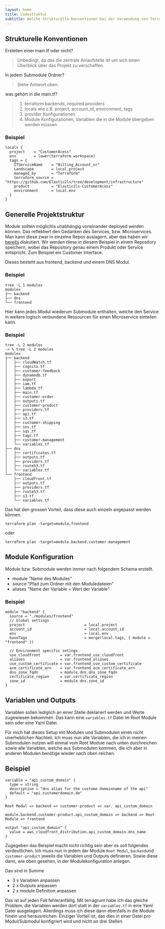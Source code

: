 ```yaml
---
layout: home
title: Codestruktur
subtitle: Welche Strukturelle Konventionen bei der Verwendung von Terraform sind sinnvoll. Wie findet  man die verwendeten Resourcen am schnellsten wieder.
---
```


## Strukturelle Konventionen

Erstellen einer main.tf oder nicht?
> Unbedingt, da das die zentrale Anlaufstelle ist um sich einen Überblick über das Projekt zu verschaffen.

In jedem Submodule Ordner?
> Siehe Antwort oben.

was gehört in die main.tf?
> 1. terraform backends, required providers
> 2. locals wie z.B. project, account_id, environment, tags
> 3. provider Konfigurationen
> 4. Module Konfigurationen, Variablen die in die Module übergeben werden müssen

### Beispiel
```
locals {
  project    = "CustomerAcess"
  env        = lower(terraform.workspace)
  tags = {
    ITServiceName    = "Billing_Account_nr"
    Landscape        = local.project
    managed_by       = "Terraform"
    terraform_source = "https://github.com/Elastic2ls/tree/development/infrastructure"
    product          = "Elastic2ls-CustomerAcess"
    environment      = local.env
  }
}
```

## Generelle Projektstruktur
Module sollten möglichts unabhängig voneinander deployed werden können. Das reflektiert den Gedanken des Services, bzw. Microservices. Man kann diese zwar in einzelne Repos auslagern, aber das haben wir [bereits](schluessel-konzepte/kompositionen.md) diskutiert. Wir werden diese in diesem Beispiel in einem Repository speichern, wobei das Repository genau einem Produkt oder Service entspricht. Zum Beispiel ein Customer Interface.

Dieses besteht aus frontend, backend und einem DNS Modul.

### Beispiel
```
tree -L 1 modules
modules
├── backend
├── dns
└── frontend
```

Hier kann jedes Modul wiederum Submodule enthalten, welche den Service in weitere logisch verbundene Ressourcen für einen Microservice einteilen kann.

### Beispiel

```
tree -L 2 modules
-> % tree -L 2 modules
modules
├── backend
│   ├── cloudWatch.tf
│   ├── cognito.tf
│   ├── customer-feedback
│   ├── dynamodb.tf
│   ├── export
│   ├── iam.tf
│   ├── lambda.tf
│   ├── main.tf
│   ├── customer-order
│   ├── outputs.tf
│   ├── customer-product
│   ├── providers.tf
│   ├── api.tf
│   ├── s3.tf
│   ├── customer-shipping
│   ├── sns.tf
│   ├── sqs.tf
│   ├── tags.tf
│   ├── customer-management
│   └── variables.tf
├── dns
│   ├── certificates.tf
│   ├── outputs.tf
│   ├── providers.tf
│   ├── route53.tf
│   └── variables.tf
└── frontend
    ├── cloudfront.tf
    ├── outputs.tf
    ├── providers.tf
    ├── route53.tf
    ├── s3.tf
    └── variables.tf
```

Das hat den grossen Vorteil, dass diese auch einzeln angepasst werden können.

`terraform plan -target=module.frontend`

oder

`terraform plan -target=module.backend.customer-management`


## Module Konfiguration

Module bzw. Submodule werden immer nach folgendem Schema erstellt.

- module "Name des Modules"
- source "Pfad zum Ordner mit den Moduledateien"
- aliases "Name der Variable = Wert der Variable"

### Beispiel
```
module "backend" {
  source = "./modules/frontend"
  // Global settings
  project                           = local.project
  account_id                        = local.account_id
  env                               = local.env
  baseTags                          = merge(local.tags, { module = "frontend" })

  // Environment specific setings
  use_cloudfront         = var.frontend_use_cloudfront
  aliases                = var.frontend_aliases
  use_custom_certificate = var.frontend_use_custom_certificate
  acm_certificate_arn    = var.frontend_acm_certificate_arn
  dns_zone_fqdn          = module.dns.dns_zone_fqdn
  certificate_region     = var.certificate_region
  zone_id                = module.dns.zone_id
}
```

## Variablen und Outputs
Variablen sollen lediglich an einer Stelle deklariert werden und Werte zugewiesen bekommen. Das kann eine `variables.tf` Datei im Root Module sein oder eine Yaml Datei.

Für mich hat dieses Setup mit Modulen und Submodulen einen nicht unerheblichen Nachteil. Ich muss nun alle Variablen, die ich in meinen Submodulen nutzen will einmal vom Root Module nach unten durchreichen sowie alle Variablen, welche aus Submodulen kommen, die ich aber in anderen Modulen benötige wieder nach oben reichen.

## Beispiel
```
variable = "api_custom_domain" {
  type = string
  description = "dns alias for the custome domainname of the api"
  default = "api.customerdomain.de"
}
```

`Root Modul => backend => customer-product => var. api_custom_domain`

`module.backend.customer-product.api_custom_domain => backend => Root Module => frontend`

```
output "api_custom_domain" {
  value = aws_cloudfront_distribution.api_custom_domain.dns_name
}
```

Zugegeben das Beispiel macht nicht richtig sein aber es soll folgendes verdeutlichen. Ich muss nun in jedem der Module `Root Modul`, `backend`und `customer-product` jeweils die Variablen und Outputs definieren. Sowie diese dann, wie oben gesehen, in der Modulekonfiguration anlegen.

Das sind in Summe
- 3 x Variablen anpassen
- 2 x Outputs anpassen
- 2 x module Definition anpassen

Das ist auf jeden Fall fehleranfällig. Mit terragrunt habe ich das gleiche Problem, die Variablen werden dort statt in der `variables.tf` in eine Yaml Datei ausgelagert. Allerdings muss ich diese dann ebenfalls in die Module hinein und herausreichen. Einziger Vorteil ist, das dies in einer Datei pro Modul/Submodul konfigriert wird und nicht an drei Stellen.
